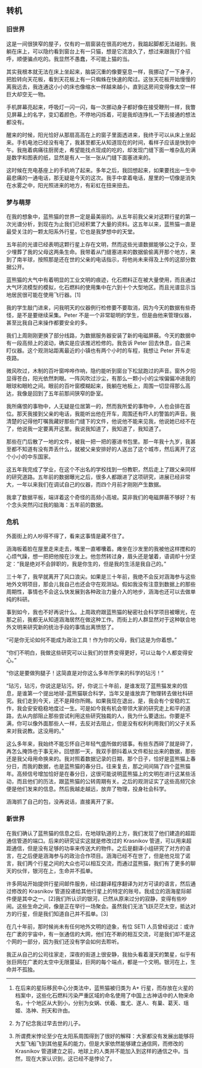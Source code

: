 ## 转机


### 旧世界

这是一间很狭窄的屋子，仅有的一扇窗装在很高的地方，我踮起脚都无法碰到。我躺在床上，可以隐约看到窗台上有一只猫，想是它流浪久了，想过来跟我打个招呼，顺便骗点吃的。我显然不愚蠢，不可能上猫的当。

其实我根本就无法在床上坐起来，脑袋沉重的像要窒息一样，我挪动了一下身子，把脸转向天花板，看到天花板上有一只蜘蛛在快速的爬过。这张天花板开始慢慢的离我远去，我连通这小小的床也像缩水一样越来越小，直到这房间变得像太空一样巨大却空无一物。

手机屏幕亮起来，呼吸灯一闪一闪，每一次挪动身子都好像在接受鞭刑一样，我瞥见屏幕上的名字，变幻着颜色，不停地闪烁着，可是我却连挣扎一下去接通的想法都没有。

醒来的时候，阳光恰好从那扇高高在上的窗子里面透进来，我终于可以从床上坐起来。手机电池已经没有电了，我甚至都无从知道现在的时间，看样子应该是快到中午。我拖着病痛往厨房走，希望能找点现成的吃的，却发现门缝下面一堆杂乱的满是数字和图表的纸，显然是有人一张一张从门缝下面塞进来的。

这时候在充电基座上的手机响了起来。多年之后，我回想起来，如果要找出一生中最悲痛的一通电话，那无疑是今天的这次。我手中拿着电话，屋里的一切像是消失在水雾之中，阳光照进来的地方，有彩虹在扭来扭去。


### 梦与萌芽

在我的想象中，蓝熊猫的世界一定是最美丽的。从五年前我父亲对这颗行星的第一次光谱分析，到现在为止我们已经积累了大量的资料。这五年以来，蓝熊猫一直是最受关注的一颗太阳系外行星，它也是我梦想中的天堂。

五年前的光谱已经表明这颗行星上存在文明，然而这些光谱数据能够公之于众，至少埋葬了我的父母这两条生命。我带着从门缝塞进来的数据偷偷离开那个地方，来到了南半球，按照那是还在世的父亲的电话指示，将他尚未来得及上传的这部分数据公开。

蓝熊猫的大气中有着明显的工业文明的痕迹，化石燃料正在被大量使用，而且通过大气环流模型的模拟，化石燃料的使用集中在六到十个大型地区。而且光谱显示当地居民很可能在使用飞行器。[1]

我的学生敲门进来，问我明天的仪器例行检修要不要取消，因为今天的数据有些奇怪，是不是要继续采集。Peter 不是一个非常聪明的学生，但是由他来管理仪器，甚至比我自己来操作都要安全的多。

我们上周刚刚更换了部分线路，为数据服务器安装了新的电磁屏蔽。今天的数据中有一段高频上的波动，确实是应该推迟检修的。我告诉 Peter 回去休息，自己来盯仪器。这个观测站距离最近的小镇也有两个小时的车程，我想让 Peter 开车走夜路。

微风吹过，木制的百叶窗哗哗作响，隐约能听到窗台下松鼠跑过的声音。窗外夕阳显得苍白，阳光依然刺眼。一阵风吹过沙尘，有那么一颗小小的尘埃偏偏冲进我的眼球和眼睑之间。眼前的百叶窗模糊起来，我躺在地板上，周围一切显得那么高达，我像是回到了五年前那间狭窄的卧室。

我所痛恨的事物中，人无疑是位居第一的，然而我所爱的事物中，人也会排在首位。那天我接到父亲的电话，我能听出他在开车，周围还有吓人的警笛的声音。我清楚的记得他叮嘱我藏好那些门缝下的文件，他说他不能来见我，他说她已经不在了，他说我一定要离开这里。我说我知道了，我知道了，我知道了。

那些在门后散了一地的文件，被我一把一把的塞进书包里。那一年我十九岁，我甚至都不知道有没有弄丢什么，就被父亲安排好的人送出了这个城市，然后离开了这个小小的中东国家。

这五年我完成了学业，在这个不出名的学校找到一份教职，然后走上了跟父亲同样的研究道路。五年前的数据曝光之后，很多人都跟进了这项研究，进展已经非常大，一年以来我们在调试自己的仪器，而四个月前才刚刚产生数据。

我拿了数据平板，端详着这个奇怪的高频小高坡。莫非我们的电磁屏蔽不够好？有个念头突然闪过我的脑海：五年前的数据。


### 危机

外面街上的人吵得不得了，看来这事情是藏不住了。

涵海板着脸在屋里走来走去，嘴里一直嘟囔着。瘫坐在沙发里的我被他这样搅和的心烦气躁，想一把把他按在沙发上。他忽然转过身，眉头还是皱着，语调却十分坚定：“我是绝对不会辞职的，我是你生的，但是我的生活是我自己的。”

三十年了，我早就离开了风口浪尖。如果是三十年前，我绝不会反对涵海参与这些地外文明项目，那会儿我自己也还会守在观测站。假如我没有注意到数据上的那些周期性，事情也不会这么快发展到各种政治力量介入的地步，涵海也还可以去做单纯的科研。

事到如今，我也不好再说什么。上周政府跟蓝熊猫的秘密社会科学项目被曝光，在那之前，我都无从知道涵海居然在做这种工作。而街上的人群显然对于这种联合地外文明来研究新的统治手段的事情出离愤怒了。

“可是你无论如何不能成为政治工具！作为你的父母，我们这是为你着想。”

“你们不明白，我做这些研究可以让我们的世界变得更好，可以让每个人都变得安心。”

“你这是要做狗腿子！这简直是对你这么多年所学来的科学的玷污！”

“玷污，玷污，你说这是玷污。好，你说三十年前，是谁发现了蓝熊猫发来的信息，是谁第一个提出地球-蓝熊猫联合科学，当年又是谁放弃了物理转去做社科研究。我们走到今天，还不是拜你所赐。如果我现在退出，是，我会有个安稳的工作，我会安安稳稳地度过一生。可是如今我有机会带领大家的研究走上和平的道路，去从内部阻止那些尝试利用这些研究独裁的人，我为什么要退出。你要是不满，你可以像外面那些人一样，去反对去阻止，但是没有权利利用我们的父子关系来对我说教。这没用的。”

这么多年来，我始终不能忘怀自己年轻气盛所做的错事。有些东西碎了就是碎了，再怎么掩饰也于事无补。回想那一天，我双手颤抖着从文件柜扯出来的数据，那些还是我父母用命换来的。我对照着数据记录的日期，那个日子，恰好是蓝熊猫上春分日，而我的数据，也是蓝熊猫的春分日。往来复去，那之间间隔了四个蓝熊猫年。高频信号增加恰好是在春分日，这很可能说明蓝熊猫上的文明在进行这某些活动，而且他们的历法，跟蓝熊猫的公转周期有关。之后的观测证实了这些高频冗余便是他们发来的信息。然后我越走越远，放弃了物理，投身社会科学。

涵海抓了自己的包，没再说话，直接离开了家。

### 新世界

在我们确认了蓝熊猫的信息之后，在地球轨道的上方，我们发现了他们建造的超距通信管道的端口。后来的研究证实这就是修改过的 Krasnikov 管道，可以用来超距通信，但是没有足够的功率来传送大的物件。之后是翻译小组研究了对方的语言，在之后便是涵海参与的政治合作项目。涵海已经不在世了，但是他兑现了诺言，我们两个行星之间的大众也可以相互交流，而通过蓝熊猫，我们有了更多的聊天的伙伴，银河在上，生命并不孤单。

许多网站开始提供行星间邮件服务，经过翻译程序翻译为对方可读的语言，然后通过修改的 Krasnikov 管道投递给其他行星上的特定的账号。我成立的涵海星际邮件便是其中之一。[2]我们所认识的银河，已然从原来过分的寂静，变得有些吵闹。这些生命之间，像是正在举行一场聚会。虽然我们无法飞跃茫茫太空，抵达对方的行星，但是我们知道自己并不孤单。[3]

在几十年前，那时候尚未有任何地外文明的迹象，有位 SETI 人员曾经说过：或许在广袤的宇宙中，有一张通信的大网，他们在不断的相互交流，可是我们却不是这个网的一部分，因为我们还没有学会如何去聆听。

我正从自己的公司往家走，深夜的街道上很安静，我抬头看着漫天的繁星，似乎有张巨网在广袤的太空中无限蔓延，巨网的每个端点，都是一个文明。银河在上，生命并不孤独。







-----

1. 在后来的星际移民中心分类法中，蓝熊猫被归类为 A+ 行星，而存放在火星的档案中，这些化石燃料污染严重区域的命名使用了中国上古神话中的人物来命名，十个地区从大到小，分别为女娲、伏羲、蚩尤、遂人、有巢、葛天、瑶姬、洛神、刑天和许由。

2. 为了纪念我过早去世的儿子。

3. 所谓费米悖论至少在太阳系周围得到了很好的解释：大家都没有发展出能够将大型飞船飞到其他星系的能力，但是大家依然能够建立通信网，而修改的 Krasnikov 管道建立之前，地球上的人类并不能加入到这样的通信之中。当然，现在大家认识到，这已经不是悖论了。




